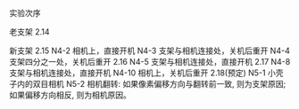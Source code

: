 实验次序

老支架
2.14

新支架
2.15
    N4-2 相机上，直接开机
    N4-3 支架与相机连接处，关机后重开
    N4-4 支架四分之一处，关机后重开
2.16
    N4-5 支架与相机连接处，直接开机
2.17
    N4-8 支架与相机连接处，直接开机
    N4-10 相机上，关机后重开
2.18(预定)
    N5-1 小壳子内的双目相机
    N5-2 相机翻转: 如果像素偏移方向与翻转前一致, 则为支架原因; 如果偏移方向相反, 则为相机原因。